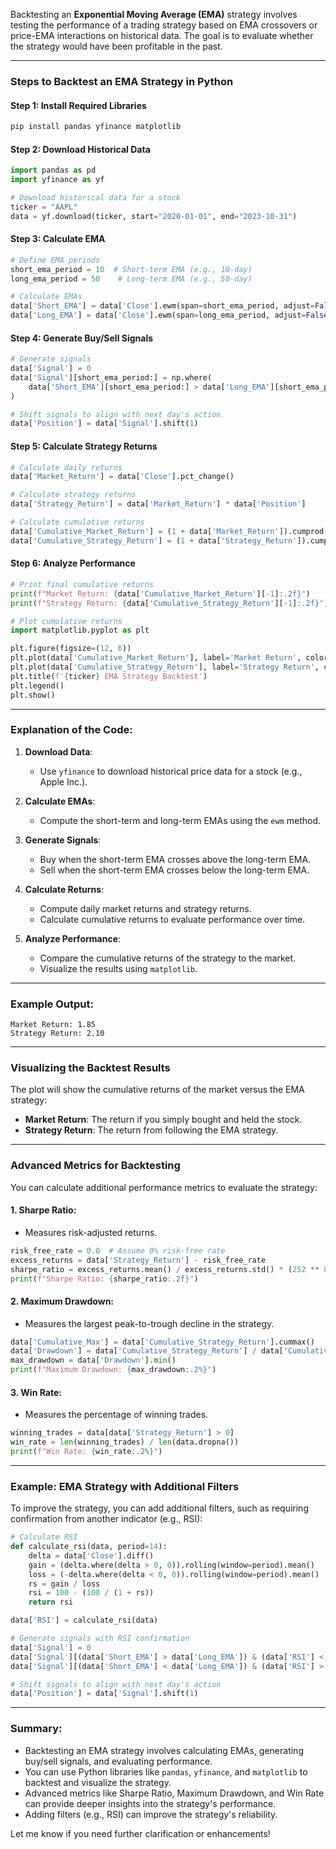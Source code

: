 
Backtesting an **Exponential Moving Average (EMA)** strategy involves testing the performance of a trading strategy based on EMA crossovers or price-EMA interactions on historical data. The goal is to evaluate whether the strategy would have been profitable in the past.

---

### Steps to Backtest an EMA Strategy in Python

#### Step 1: Install Required Libraries
```bash
pip install pandas yfinance matplotlib
```

#### Step 2: Download Historical Data
```python
import pandas as pd
import yfinance as yf

# Download historical data for a stock
ticker = "AAPL"
data = yf.download(ticker, start="2020-01-01", end="2023-10-31")
```

#### Step 3: Calculate EMA
```python
# Define EMA periods
short_ema_period = 10  # Short-term EMA (e.g., 10-day)
long_ema_period = 50    # Long-term EMA (e.g., 50-day)

# Calculate EMAs
data['Short_EMA'] = data['Close'].ewm(span=short_ema_period, adjust=False).mean()
data['Long_EMA'] = data['Close'].ewm(span=long_ema_period, adjust=False).mean()
```

#### Step 4: Generate Buy/Sell Signals
```python
# Generate signals
data['Signal'] = 0
data['Signal'][short_ema_period:] = np.where(
    data['Short_EMA'][short_ema_period:] > data['Long_EMA'][short_ema_period:], 1, -1
)

# Shift signals to align with next day's action
data['Position'] = data['Signal'].shift(1)
```

#### Step 5: Calculate Strategy Returns
```python
# Calculate daily returns
data['Market_Return'] = data['Close'].pct_change()

# Calculate strategy returns
data['Strategy_Return'] = data['Market_Return'] * data['Position']

# Calculate cumulative returns
data['Cumulative_Market_Return'] = (1 + data['Market_Return']).cumprod()
data['Cumulative_Strategy_Return'] = (1 + data['Strategy_Return']).cumprod()
```

#### Step 6: Analyze Performance
```python
# Print final cumulative returns
print(f"Market Return: {data['Cumulative_Market_Return'][-1]:.2f}")
print(f"Strategy Return: {data['Cumulative_Strategy_Return'][-1]:.2f}")

# Plot cumulative returns
import matplotlib.pyplot as plt

plt.figure(figsize=(12, 6))
plt.plot(data['Cumulative_Market_Return'], label='Market Return', color='blue')
plt.plot(data['Cumulative_Strategy_Return'], label='Strategy Return', color='orange')
plt.title(f'{ticker} EMA Strategy Backtest')
plt.legend()
plt.show()
```

---

### Explanation of the Code:
1. **Download Data**:
   - Use `yfinance` to download historical price data for a stock (e.g., Apple Inc.).

2. **Calculate EMAs**:
   - Compute the short-term and long-term EMAs using the `ewm` method.

3. **Generate Signals**:
   - Buy when the short-term EMA crosses above the long-term EMA.
   - Sell when the short-term EMA crosses below the long-term EMA.

4. **Calculate Returns**:
   - Compute daily market returns and strategy returns.
   - Calculate cumulative returns to evaluate performance over time.

5. **Analyze Performance**:
   - Compare the cumulative returns of the strategy to the market.
   - Visualize the results using `matplotlib`.

---

### Example Output:
```
Market Return: 1.85
Strategy Return: 2.10
```

---

### Visualizing the Backtest Results
The plot will show the cumulative returns of the market versus the EMA strategy:
- **Market Return**: The return if you simply bought and held the stock.
- **Strategy Return**: The return from following the EMA strategy.

---

### Advanced Metrics for Backtesting
You can calculate additional performance metrics to evaluate the strategy:

#### 1. **Sharpe Ratio**:
   - Measures risk-adjusted returns.
   ```python
   risk_free_rate = 0.0  # Assume 0% risk-free rate
   excess_returns = data['Strategy_Return'] - risk_free_rate
   sharpe_ratio = excess_returns.mean() / excess_returns.std() * (252 ** 0.5)  # Annualized
   print(f"Sharpe Ratio: {sharpe_ratio:.2f}")
   ```

#### 2. **Maximum Drawdown**:
   - Measures the largest peak-to-trough decline in the strategy.
   ```python
   data['Cumulative_Max'] = data['Cumulative_Strategy_Return'].cummax()
   data['Drawdown'] = data['Cumulative_Strategy_Return'] / data['Cumulative_Max'] - 1
   max_drawdown = data['Drawdown'].min()
   print(f"Maximum Drawdown: {max_drawdown:.2%}")
   ```

#### 3. **Win Rate**:
   - Measures the percentage of winning trades.
   ```python
   winning_trades = data[data['Strategy_Return'] > 0]
   win_rate = len(winning_trades) / len(data.dropna())
   print(f"Win Rate: {win_rate:.2%}")
   ```

---

### Example: EMA Strategy with Additional Filters
To improve the strategy, you can add additional filters, such as requiring confirmation from another indicator (e.g., RSI):

```python
# Calculate RSI
def calculate_rsi(data, period=14):
    delta = data['Close'].diff()
    gain = (delta.where(delta > 0, 0)).rolling(window=period).mean()
    loss = (-delta.where(delta < 0, 0)).rolling(window=period).mean()
    rs = gain / loss
    rsi = 100 - (100 / (1 + rs))
    return rsi

data['RSI'] = calculate_rsi(data)

# Generate signals with RSI confirmation
data['Signal'] = 0
data['Signal'][(data['Short_EMA'] > data['Long_EMA']) & (data['RSI'] < 70)] = 1  # Buy signal
data['Signal'][(data['Short_EMA'] < data['Long_EMA']) & (data['RSI'] > 30)] = -1  # Sell signal

# Shift signals to align with next day's action
data['Position'] = data['Signal'].shift(1)
```

---

### Summary:
- Backtesting an EMA strategy involves calculating EMAs, generating buy/sell signals, and evaluating performance.
- You can use Python libraries like `pandas`, `yfinance`, and `matplotlib` to backtest and visualize the strategy.
- Advanced metrics like Sharpe Ratio, Maximum Drawdown, and Win Rate can provide deeper insights into the strategy's performance.
- Adding filters (e.g., RSI) can improve the strategy's reliability.

Let me know if you need further clarification or enhancements!
